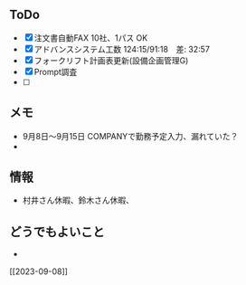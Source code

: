 ## ToDo
- [x] 注文書自動FAX 10社、1パス OK
- [x] アドバンスシステム工数 124:15/91:18　差: 32:57
- [x] フォークリフト計画表更新(設備企画管理G)
- [x] Prompt調査
- [ ] 


## メモ
- 9月8日～9月15日 COMPANYで勤務予定入力、漏れていた？
- 


## 情報
- 村井さん休暇、鈴木さん休暇、


## どうでもよいこと
- 


[[2023-09-08]]

